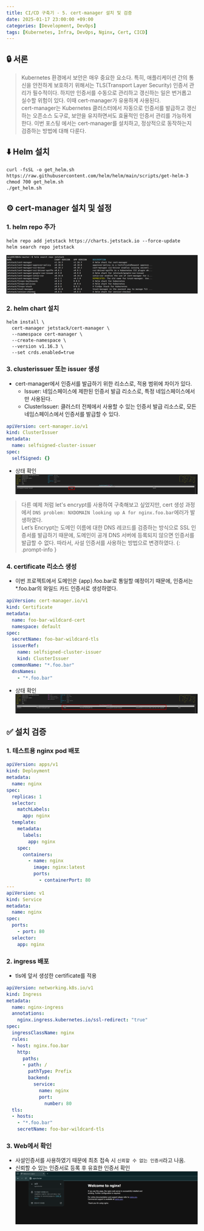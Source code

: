 ```yaml
---
title: CI/CD 구축기 - 5. cert-manager 설치 및 검증
date: 2025-01-17 23:00:00 +09:00
categories: [Development, DevOps]
tags: [Kubernetes, Infra, DevOps, Nginx, Cert, CICD]
---
```


## 🔒 서론

> Kubernetes 환경에서 보안은 매우 중요한 요소다. 특히, 애플리케이션 간의 통신을 안전하게 보호하기 위해서는 TLS(Transport Layer Security) 인증서 관리가 필수적이다. 하지만 인증서를 수동으로 관리하고 갱신하는 일은 번거롭고 실수할 위험이 있다. 이때 cert-manager가 유용하게 사용된다.  
> cert-manager는 Kubernetes 클러스터에서 자동으로 인증서를 발급하고 갱신하는 오픈소스 도구로, 보안을 유지하면서도 효율적인 인증서 관리를 가능하게 한다. 이번 포스팅 에서는 cert-manager를 설치하고, 정상적으로 동작하는지 검증하는 방법에 대해 다룬다.

## ⬇️ Helm 설치

```shell
curl -fsSL -o get_helm.sh https://raw.githubusercontent.com/helm/helm/main/scripts/get-helm-3
chmod 700 get_helm.sh
./get_helm.sh
```

## ⚙️ cert-manager 설치 및 설정

### 1. helm repo 추가

```shell
helm repo add jetstack https://charts.jetstack.io --force-update
helm search repo jetstack
```

![1](assets\post_imgs\2025-01-17-cicd_project_cert_manager\1.png)

### 2. helm chart 설치

```shell
helm install \
  cert-manager jetstack/cert-manager \
  --namespace cert-manager \
  --create-namespace \
  --version v1.16.3 \
  --set crds.enabled=true
```

### 3. clusterissuer 또는 issuer 생성

- cert-manager에서 인증서를 발급하기 위한 리소스로, 적용 범위에 차이가 있다.
  - Issuer: 네임스페이스에 제한된 인증서 발급 리소스로, 특정 네임스페이스에서만 사용된다.
  - ClusterIssuer: 클러스터 전체에서 사용할 수 있는 인증서 발급 리소스로, 모든 네임스페이스에서 인증서를 발급할 수 있다.

```yaml
apiVersion: cert-manager.io/v1
kind: ClusterIssuer
metadata:
  name: selfsigned-cluster-issuer
spec:
  selfSigned: {}
```

- 상태 확인
![2](assets\post_imgs\2025-01-17-cicd_project_cert_manager\2.png)

> 다른 예제 처럼 let's encrypt를 사용하여 구축해보고 싶었지만, cert 생성 과정에서 `DNS problem: NXDOMAIN looking up A for nginx.foo.bar`에러가 발생하였다.  
> Let’s Encrypt는 도메인 이름에 대한 DNS 레코드를 검증하는 방식으로 SSL 인증서를 발급하기 때문에, 도메인이 공개 DNS 서버에 등록되지 않으면 인증서를 발급할 수 없다. 따라서, 사설 인증서를 사용하는 방법으로 변경하였다.
{: .prompt-info }

### 4. certificate 리소스 생성

- 이번 프로젝트에서 도메인은 {app}.foo.bar로 통일할 예정이기 때문에, 인증서는 *.foo.bar의 와일드 카드 인증서로 생성하였다.

```yaml
apiVersion: cert-manager.io/v1
kind: Certificate
metadata:
  name: foo-bar-wildcard-cert
  namespace: default
spec:
  secretName: foo-bar-wildcard-tls
  issuerRef:
    name: selfsigned-cluster-issuer
    kind: ClusterIssuer
  commonName: "*.foo.bar"
  dnsNames:
    - "*.foo.bar"
```

- 상태 확인
![3](assets\post_imgs\2025-01-17-cicd_project_cert_manager\3.png)

## ✅ 설치 검증

### 1. 테스트용 nginx pod 배포

```yaml
apiVersion: apps/v1
kind: Deployment
metadata:
  name: nginx
spec:
  replicas: 1
  selector:
    matchLabels:
      app: nginx
  template:
    metadata:
      labels:
        app: nginx
    spec:
      containers:
        - name: nginx
          image: nginx:latest
          ports:
            - containerPort: 80
---
apiVersion: v1
kind: Service
metadata:
  name: nginx
spec:
  ports:
    - port: 80
  selector:
    app: nginx
```

### 2. ingress 배포

- tls에 앞서 생성한 certificate를 적용

```yaml
apiVersion: networking.k8s.io/v1
kind: Ingress
metadata:
  name: nginx-ingress
  annotations:
    nginx.ingress.kubernetes.io/ssl-redirect: "true"
spec:
  ingressClassName: nginx
  rules:
  - host: nginx.foo.bar
    http:
      paths:
      - path: /
        pathType: Prefix
        backend:
          service:
            name: nginx
            port:
              number: 80
  tls:
  - hosts:
    - "*.foo.bar"
    secretName: foo-bar-wildcard-tls
```

### 3. Web에서 확인

- 사설인증서를 사용하였기 때문에 최초 접속 시 `신뢰할 수 없는 인증서`라고 나옴.
- 신뢰할 수 있는 인증서로 등록 후 유효한 인증서 확인
![4](assets\post_imgs\2025-01-17-cicd_project_cert_manager\4.png)
